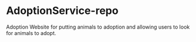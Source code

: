 # AdoptionService-repo
Adoption Website for putting animals to adoption and allowing users to look for animals to adopt.
